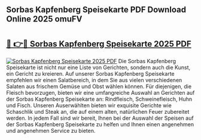 ## Sorbas Kapfenberg Speisekarte PDF Download Online 2025 omuFV

# <h2><a href="http://gc9k5j.nevu.top/?p=Sorbas+Kapfenberg+Speisekarte">🔗 👉🔴 Sorbas Kapfenberg Speisekarte 2025 PDF</a></h2>

[![Sorbas Kapfenberg Speisekarte 2025 PDF](https://i.imgur.com/dBaPXMq.png)](http://gc9k5j.nevu.top/?p=Sorbas+Kapfenberg+Speisekarte)
Die Sorbas Kapfenberg Speisekarte ist nicht nur eine Liste von Gerichten, sondern auch die Kunst, ein Gericht zu kreieren. Auf unserer Sorbas Kapfenberg Speisekarte empfehlen wir einen Salatbereich, in dem Sie aus vielen verschiedenen Salaten aus frischem Gemüse und Obst wählen können. Für diejenigen, die Fleisch bevorzugen, bieten wir eine umfangreiche Auswahl an Gerichten auf der Sorbas Kapfenberg Speisekarte an: Rindfleisch, Schweinefleisch, Huhn und Fisch. Unseren Auserwählten bieten wir exquisite Gerichte wie Schaschlik und Steak an, die auf einem alten, natürlichen Feuer zubereitet werden. In jedem Fall sind wir bereit, Ihnen bei der Auswahl der Speisen auf der Sorbas Kapfenberg Speisekarte zu helfen und Ihnen einen angenehmen und angenehmen Service zu bieten.
